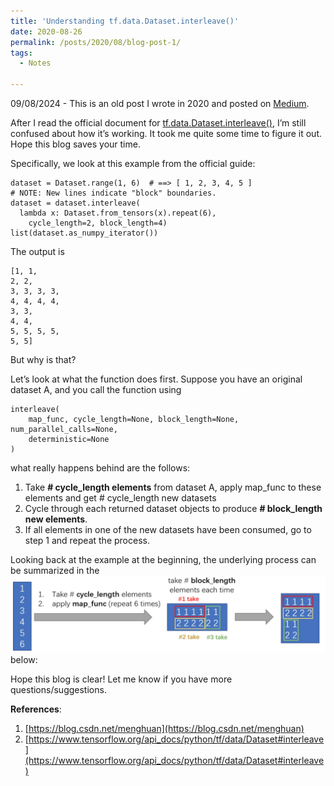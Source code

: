 ```yaml
---
title: 'Understanding tf.data.Dataset.interleave()'
date: 2020-08-26
permalink: /posts/2020/08/blog-post-1/
tags: 
  - Notes

---
```

09/08/2024 - This is an old post I wrote in 2020 and posted on [Medium](https://medium.com/@elynluo10/understanding-tf-data-dataset-interleave-c796627677dd). 

After I read the official document for [tf.data.Dataset.interleave()](https://www.tensorflow.org/api_docs/python/tf/data/Dataset#interleave), I’m still confused about how it’s working. It took me quite some time to figure it out. Hope this blog saves your time.

Specifically, we look at this example from the official guide:

```
dataset = Dataset.range(1, 6)  # ==> [ 1, 2, 3, 4, 5 ]
# NOTE: New lines indicate "block" boundaries.
dataset = dataset.interleave(
  lambda x: Dataset.from_tensors(x).repeat(6),
    cycle_length=2, block_length=4)
list(dataset.as_numpy_iterator())
```

The output is

```
[1, 1,
2, 2,
3, 3, 3, 3,
4, 4, 4, 4,
3, 3,
4, 4,
5, 5, 5, 5,
5, 5]
```

But why is that?

Let’s look at what the function does first. Suppose you have an original dataset A, and you call the function using

```
interleave(
    map_func, cycle_length=None, block_length=None, num_parallel_calls=None,
    deterministic=None
)
```

what really happens behind are the follows:

1. Take **# cycle_length elements** from dataset A, apply map_func to these elements and get # cycle_length new datasets
2. Cycle through each returned dataset objects to produce **# block_length new elements**.
3. If all elements in one of the new datasets have been consumed, go to step 1 and repeat the process.

Looking back at the example at the beginning, the underlying process can be summarized in the ![figure](https://raw.githubusercontent.com/elynluo/elynluo.github.io/master/_posts/interleave_2020.png) below:

Hope this blog is clear! Let me know if you have more questions/suggestions.

**References**:
1. [https://blog.csdn.net/menghuan](https://blog.csdn.net/menghuan)
2. [https://www.tensorflow.org/api_docs/python/tf/data/Dataset#interleave](https://www.tensorflow.org/api_docs/python/tf/data/Dataset#interleave)